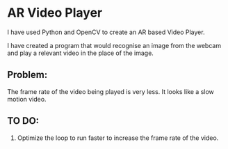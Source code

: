 # AR Video Player



I have used Python and OpenCV to create an AR based Video Player.


I have created a program that would recognise an image from the webcam and play a relevant video in the place of the image.


## Problem: 

The frame rate of the video being played is very less. It looks like a slow motion video.


## TO DO: 
1. Optimize the loop to run faster to increase the frame rate of the video.
